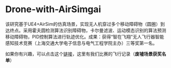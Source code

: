# Drone-with-AirSimgai
该研究基于UE4+AirSim的仿真场景，实现无人机穿过多个移动障碍物（圆圈）到达终点。采用霍夫圆检测算法识别障碍物，卡尔曼滤波、运动模态识别的算法预测移动障碍物，PID控制算法进行轨迹优化。成果：获得“智在飞翔”无人飞行器智能感知技术竞赛（上海交通大学电子信息与电气工程学院主办）三等奖第一名。

如果你有兴趣，可以点击这个[链接](https://mp.weixin.qq.com/s/-R2jOpz_k0PDFmdtozp1DQ#js_a11y_space)，这里有我们比赛的飞行记录（**废墟场景获奖名单**）

